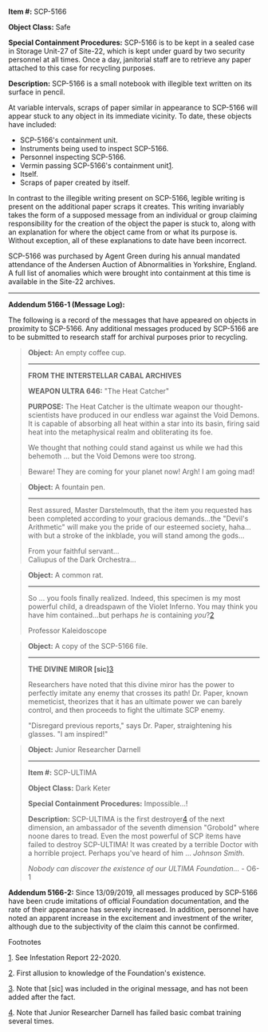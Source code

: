 **Item #:** SCP-5166

**Object Class:** Safe

**Special Containment Procedures:** SCP-5166 is to be kept in a sealed case in Storage Unit-27 of Site-22, which is kept under guard by two security personnel at all times. Once a day, janitorial staff are to retrieve any paper attached to this case for recycling purposes.

**Description:** SCP-5166 is a small notebook with illegible text written on its surface in pencil.

At variable intervals, scraps of paper similar in appearance to SCP-5166 will appear stuck to any object in its immediate vicinity. To date, these objects have included:

*   SCP-5166's containment unit.
*   Instruments being used to inspect SCP-5166.
*   Personnel inspecting SCP-5166.
*   Vermin passing SCP-5166's containment unit[1](javascript:;).
*   Itself.
*   Scraps of paper created by itself.

In contrast to the illegible writing present on SCP-5166, legible writing is present on the additional paper scraps it creates. This writing invariably takes the form of a supposed message from an individual or group claiming responsibility for the creation of the object the paper is stuck to, along with an explanation for where the object came from or what its purpose is. Without exception, all of these explanations to date have been incorrect.

SCP-5166 was purchased by Agent Green during his annual mandated attendance of the Andersen Auction of Abnormalities in Yorkshire, England. A full list of anomalies which were brought into containment at this time is available in the Site-22 archives.

* * *

**Addendum 5166-1 (Message Log):**

The following is a record of the messages that have appeared on objects in proximity to SCP-5166. Any additional messages produced by SCP-5166 are to be submitted to research staff for archival purposes prior to recycling.

> **Object:** An empty coffee cup.
> 
> * * *
> 
> **FROM THE INTERSTELLAR CABAL ARCHIVES**
> 
> **WEAPON ULTRA 646:** "The Heat Catcher"
> 
> **PURPOSE:** The Heat Catcher is the ultimate weapon our thought-scientists have produced in our endless war against the Void Demons. It is capable of absorbing all heat within a star into its basin, firing said heat into the metaphysical realm and obliterating its foe.
> 
> We thought that nothing could stand against us while we had this behemoth … but the Void Demons were too strong.
> 
> Beware! They are coming for your planet now! Argh! I am going mad!

> **Object:** A fountain pen.
> 
> * * *
> 
> Rest assured, Master Darstelmouth, that the item you requested has been completed according to your gracious demands…the "Devil's Arithmetic" will make you the pride of our esteemed society, haha…with but a stroke of the inkblade, you will stand among the gods…
> 
> From your faithful servant…  
> Caliupus of the Dark Orchestra…

> **Object:** A common rat.
> 
> * * *
> 
> So … you fools finally realized. Indeed, this specimen is my most powerful child, a dreadspawn of the Violet Inferno. You may think you have him contained…but perhaps _he_ is containing _you_?[2](javascript:;)
> 
> Professor Kaleidoscope

> **Object:** A copy of the SCP-5166 file.
> 
> * * *
> 
> **THE DIVINE MIROR \[sic\]**[3](javascript:;)
> 
> Researchers have noted that this divine miror has the power to perfectly imitate any enemy that crosses its path! Dr. Paper, known memeticist, theorizes that it has an ultimate power we can barely control, and then proceeds to fight the ultimate SCP enemy.
> 
> "Disregard previous reports," says Dr. Paper, straightening his glasses. "I am inspired!"

> **Object:** Junior Researcher Darnell
> 
> * * *
> 
> **Item #:** SCP-ULTIMA
> 
> **Object Class:** Dark Keter
> 
> **Special Containment Procedures:** Impossible…!
> 
> **Description:** SCP-ULTIMA is the first destroyer[4](javascript:;) of the next dimension, an ambassador of the seventh dimension "Grobold" where noone dares to tread. Even the most powerful of SCP items have failed to destroy SCP-ULTIMA! It was created by a terrible Doctor with a horrible project. Perhaps you've heard of him … _Johnson Smith_.
> 
> _Nobody can discover the existence of our ULTIMA Foundation…_ - O6-1

**Addendum 5166-2:** Since 13/09/2019, all messages produced by SCP-5166 have been crude imitations of official Foundation documentation, and the rate of their appearance has severely increased. In addition, personnel have noted an apparent increase in the excitement and investment of the writer, although due to the subjectivity of the claim this cannot be confirmed.

Footnotes

[1](javascript:;). See Infestation Report 22-2020.

[2](javascript:;). First allusion to knowledge of the Foundation's existence.

[3](javascript:;). Note that \[sic\] was included in the original message, and has not been added after the fact.

[4](javascript:;). Note that Junior Researcher Darnell has failed basic combat training several times.